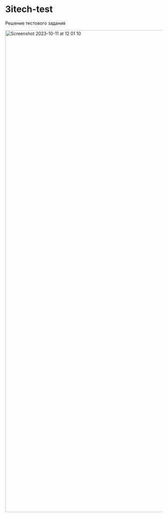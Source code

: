 # 3itech-test
Решение тестового задания 

<img width="1536" alt="Screenshot 2023-10-11 at 12 01 10" src="https://github.com/dsoln/3itech-test/assets/146709015/a3a734a6-ae97-47d6-9298-c2827b593466">
